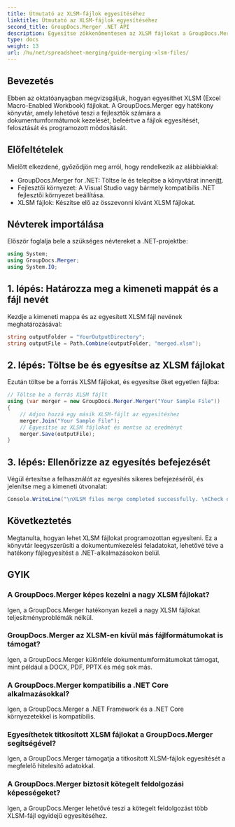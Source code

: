 ```yaml
---
title: Útmutató az XLSM-fájlok egyesítéséhez
linktitle: Útmutató az XLSM-fájlok egyesítéséhez
second_title: GroupDocs.Merger .NET API
description: Egyesítse zökkenőmentesen az XLSM fájlokat a GroupDocs.Merger for .NET segítségével. Hatékonyan kombinálja az Excel-munkafüzeteket programozottan. Növelje dokumentumkezelési képességeit.
type: docs
weight: 13
url: /hu/net/spreadsheet-merging/guide-merging-xlsm-files/
---
```

## Bevezetés
Ebben az oktatóanyagban megvizsgáljuk, hogyan egyesíthet XLSM (Excel Macro-Enabled Workbook) fájlokat. A GroupDocs.Merger egy hatékony könyvtár, amely lehetővé teszi a fejlesztők számára a dokumentumformátumok kezelését, beleértve a fájlok egyesítését, felosztását és programozott módosítását.
## Előfeltételek
Mielőtt elkezdené, győződjön meg arról, hogy rendelkezik az alábbiakkal:
-  GroupDocs.Merger for .NET: Töltse le és telepítse a könyvtárat innen[itt](https://releases.groupdocs.com/merger/net/).
- Fejlesztői környezet: A Visual Studio vagy bármely kompatibilis .NET fejlesztői környezet beállítása.
- XLSM fájlok: Készítse elő az összevonni kívánt XLSM fájlokat.

## Névterek importálása
Először foglalja bele a szükséges névtereket a .NET-projektbe:
```csharp
using System; 
using GroupDocs.Merger;
using System.IO;
```
## 1. lépés: Határozza meg a kimeneti mappát és a fájl nevét
Kezdje a kimeneti mappa és az egyesített XLSM fájl nevének meghatározásával:
```csharp
string outputFolder = "YourOutputDirectory";
string outputFile = Path.Combine(outputFolder, "merged.xlsm");
```
## 2. lépés: Töltse be és egyesítse az XLSM fájlokat
Ezután töltse be a forrás XLSM fájlokat, és egyesítse őket egyetlen fájlba:
```csharp
// Töltse be a forrás XLSM fájlt
using (var merger = new GroupDocs.Merger.Merger("Your Sample File"))
{
    // Adjon hozzá egy másik XLSM-fájlt az egyesítéshez
    merger.Join("Your Sample File");
    // Egyesítse az XLSM fájlokat és mentse az eredményt
    merger.Save(outputFile);
}
```
## 3. lépés: Ellenőrizze az egyesítés befejezését
Végül értesítse a felhasználót az egyesítés sikeres befejezéséről, és jelenítse meg a kimeneti útvonalat:
```csharp
Console.WriteLine("\nXLSM files merge completed successfully. \nCheck output in {0}", outputFolder);
```

## Következtetés
Megtanulta, hogyan lehet XLSM fájlokat programozottan egyesíteni. Ez a könyvtár leegyszerűsíti a dokumentumkezelési feladatokat, lehetővé téve a hatékony fájlegyesítést a .NET-alkalmazásokon belül.

## GYIK
### A GroupDocs.Merger képes kezelni a nagy XLSM fájlokat?
Igen, a GroupDocs.Merger hatékonyan kezeli a nagy XLSM fájlokat teljesítményproblémák nélkül.
### GroupDocs.Merger az XLSM-en kívül más fájlformátumokat is támogat?
Igen, a GroupDocs.Merger különféle dokumentumformátumokat támogat, mint például a DOCX, PDF, PPTX és még sok más.
### A GroupDocs.Merger kompatibilis a .NET Core alkalmazásokkal?
Igen, a GroupDocs.Merger a .NET Framework és a .NET Core környezetekkel is kompatibilis.
### Egyesíthetek titkosított XLSM fájlokat a GroupDocs.Merger segítségével?
Igen, a GroupDocs.Merger támogatja a titkosított XLSM-fájlok egyesítését a megfelelő hitelesítő adatokkal.
### A GroupDocs.Merger biztosít kötegelt feldolgozási képességeket?
Igen, a GroupDocs.Merger lehetővé teszi a kötegelt feldolgozást több XLSM-fájl egyidejű egyesítéséhez.